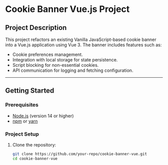 # Cookie Banner Vue.js Project

## Project Description

This project refactors an existing Vanilla JavaScript-based cookie banner into a Vue.js application using Vue 3. The banner includes features such as:

- Cookie preferences management.
- Integration with local storage for state persistence.
- Script blocking for non-essential cookies.
- API communication for logging and fetching configuration.

---

## Getting Started

### Prerequisites

- [Node.js](https://nodejs.org/) (version 14 or higher)
- [npm](https://www.npmjs.com/) or [yarn](https://yarnpkg.com/)

### Project Setup

1. Clone the repository:

   ```bash
   git clone https://github.com/your-repo/cookie-banner-vue.git
   cd cookie-banner-vue


   ```
